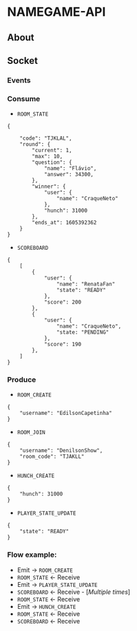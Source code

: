 # NAMEGAME-API

## About


## Socket

### Events

### Consume

- `ROOM_STATE`
```
{

	"code": "TJKLAL",
	"round": {
		"current": 1,
		"max": 10,
		"question": {
			"name": "Flávio",
		    "answer": 34300,
		},
		"winner": {
			"user": {
				"name": "CraqueNeto"
			},
			"hunch": 31000
		},
        "ends_at": 1605392362
	}
}
```

- `SCOREBOARD`
```
{
    [
        {
            "user": {
                "name": "RenataFan"
                "state": "READY"
            },
            "score": 200
        },
        {
            "user": {
                "name": "CraqueNeto",
                "state: "PENDING"
            },
            "score": 190
        },
    ]
}
```

### Produce

- `ROOM_CREATE`
```
{
    "username": "EdilsonCapetinha"
}
```

- `ROOM_JOIN`
```
{
    "username": "DenilsonShow",
    "room_code": "TJAKLL"
}
```

- `HUNCH_CREATE`
```
{
    "hunch": 31000
}
```

- `PLAYER_STATE_UPDATE`
```
{
    "state": "READY"
}
```


### Flow example: 

- Emit -> `ROOM_CREATE`
- `ROOM_STATE` <- Receive
- Emit -> `PLAYER_STATE_UPDATE`
- `SCOREBOARD` <- Receive - [_Multiple times_]
- `ROOM_STATE` <- Receive
- Emit -> `HUNCH_CREATE`
- `ROOM_STATE` <- Receive
- `SCOREBOARD` <- Receive
